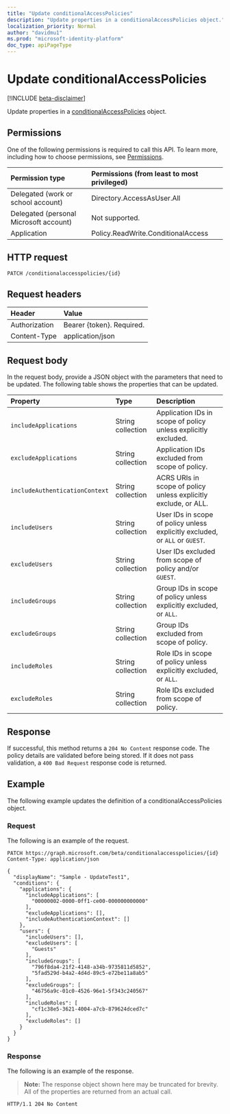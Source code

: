 ```yaml
---
title: "Update conditionalAccessPolicies"
description: "Update properties in a conditionalAccessPolicies object."
localization_priority: Normal
author: "davidmu1"
ms.prod: "microsoft-identity-platform"
doc_type: apiPageType
---
```


# Update conditionalAccessPolicies

[!INCLUDE [beta-disclaimer](../includes/beta-disclaimer.md)]

Update properties in a [conditionalAccessPolicies](../resources/ConditionalAccessPolicies.md) object.

## Permissions

One of the following permissions is required to call this API. To learn more, including how to choose permissions, see [Permissions](/graph/permissions-reference).

|Permission type | Permissions (from least to most privileged) |
|:-------------- |:-------------------------------------- |
| Delegated (work or school account) | Directory.AccessAsUser.All |
| Delegated (personal Microsoft account) | Not supported. |
| Application | Policy.ReadWrite.ConditionalAccess |

## HTTP request

<!-- { "blockType": "ignored" } -->
```http
PATCH /conditionalaccesspolicies/{id}
```

## Request headers

| Header | Value |
|:------ |:----- |
| Authorization  | Bearer {token}. Required. |
| Content-Type  | application/json |

## Request body

In the request body, provide a JSON object with the parameters that need to be updated. The following table shows the properties that can be updated.

| Property | Type | Description |
|:-------- |:---- |:----------- |
| `includeApplications` | String collection | Application IDs in scope of policy unless explicitly excluded. |
| `excludeApplications` | String collection | Application IDs excluded from scope of policy. |
| `includeAuthenticationContext` | String collection | ACRS URIs in scope of policy unless explicitly exclude, or ALL. |
| `includeUsers` | String collection | User IDs in scope of policy unless explicitly excluded, or `ALL` or `GUEST`. |
| `excludeUsers` | String collection | User IDs excluded from scope of policy and/or `GUEST`. |
| `includeGroups` | String collection | Group IDs in scope of policy unless explicitly excluded, or `ALL`. |
| `excludeGroups` | String collection | Group IDs excluded from scope of policy. |
| `includeRoles` | String collection | Role IDs in scope of policy unless explicitly excluded, or `ALL`. |
| `excludeRoles` | String collection | Role IDs excluded from scope of policy. |

## Response

If successful, this method returns a `204 No Content` response code. The policy details are validated before being stored. If it does not pass validation, a `400 Bad Request` response code is returned.

## Example

The following example updates the definition of a conditionalAccessPolicies object.

### Request

The following is an example of the request.

```http
PATCH https://graph.microsoft.com/beta/conditionalaccesspolicies/{id}
Content-Type: application/json

{
  "displayName": "Sample - UpdateTest1",
  "conditions": {
    "applications": {
      "includeApplications": [
        "00000002-0000-0ff1-ce00-000000000000"
      ],
      "excludeApplications": [],
      "includeAuthenticationContext": []
    },
    "users": {
      "includeUsers": [],
      "excludeUsers": [
        "Guests"
      ],
      "includeGroups": [
        "796f8da4-21f2-4148-a34b-9735811d5852",
        "5fad529d-b4a2-4d4d-89c5-e72be11a8ab5"
      ],
      "excludeGroups": [
        "46756a9c-01c0-4526-96e1-5f343c240567"
      ],
      "includeRoles": [
        "cf1c38e5-3621-4004-a7cb-879624dced7c"
      ],
      "excludeRoles": []
    }
  }
}

```

### Response

The following is an example of the response. 

> **Note:** The response object shown here may be truncated for brevity. All of the properties are returned from an actual call.

```http
HTTP/1.1 204 No Content
```

<!-- uuid: 8fcb5dbc-d5aa-4681-8e31-b001d5168d79
2015-10-25 14:57:30 UTC -->
<!--
{
  "type": "#page.annotation",
  "description": "Update conditionalAccessPolicies",
  "keywords": "",
  "section": "documentation",
  "tocPath": "",
  "suppressions": [
  ]
}
-->